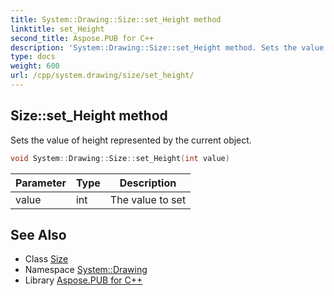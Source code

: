 ```yaml
---
title: System::Drawing::Size::set_Height method
linktitle: set_Height
second_title: Aspose.PUB for C++
description: 'System::Drawing::Size::set_Height method. Sets the value of height represented by the current object in C++.'
type: docs
weight: 600
url: /cpp/system.drawing/size/set_height/
---
```

## Size::set_Height method


Sets the value of height represented by the current object.

```cpp
void System::Drawing::Size::set_Height(int value)
```


| Parameter | Type | Description |
| --- | --- | --- |
| value | int | The value to set |

## See Also

* Class [Size](../)
* Namespace [System::Drawing](../../)
* Library [Aspose.PUB for C++](../../../)
